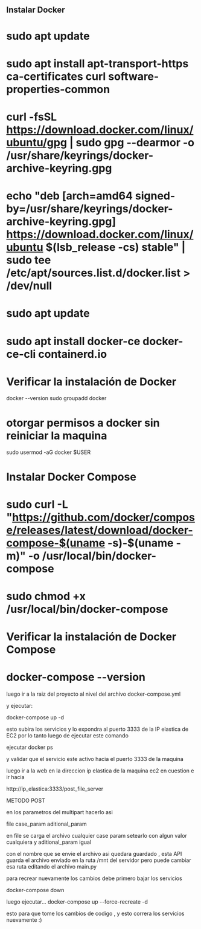 ##  Instalar Docker
# sudo apt update
# sudo apt install apt-transport-https ca-certificates curl software-properties-common


# curl -fsSL https://download.docker.com/linux/ubuntu/gpg | sudo gpg --dearmor -o /usr/share/keyrings/docker-archive-keyring.gpg
# echo "deb [arch=amd64 signed-by=/usr/share/keyrings/docker-archive-keyring.gpg] https://download.docker.com/linux/ubuntu $(lsb_release -cs) stable" | sudo tee /etc/apt/sources.list.d/docker.list > /dev/null

# sudo apt update
# sudo apt install docker-ce docker-ce-cli containerd.io

# Verificar la instalación de Docker
docker --version
sudo groupadd docker
# otorgar permisos a docker sin reiniciar la maquina
sudo usermod -aG docker $USER


# Instalar Docker Compose
# sudo curl -L "https://github.com/docker/compose/releases/latest/download/docker-compose-$(uname -s)-$(uname -m)" -o /usr/local/bin/docker-compose
# sudo chmod +x /usr/local/bin/docker-compose

# Verificar la instalación de Docker Compose
# docker-compose --version


luego ir a la raiz del proyecto al nivel del archivo docker-compose.yml

y ejecutar:

docker-compose up -d

esto subira los servicios y lo expondra al puerto 3333 de la IP elastica de EC2 por lo tanto luego de ejecutar este comando


ejecutar docker ps 

y validar que el servicio este activo hacia el puerto 3333 de la maquina


luego ir a la web en la direccion ip elastica de la maquina ec2 en cuestion e ir hacia 

http://ip_elastica:3333/post_file_server

METODO POST 

en los parametros del multipart hacerlo asi

file
case_param
aditional_param

en file se carga el archivo cualquier
case param setearlo con algun valor cualquiera
y aditional_param igual

con el nombre que se envie el archivo asi quedara guardado ,   esta API guarda el archivo enviado en la ruta /mnt del servidor pero puede cambiar esa ruta editando
el archivo main.py

para recrear nuevamente los cambios debe  primero bajar los servicios

docker-compose down

luego ejecutar... 
docker-compose up --force-recreate -d

esto para que tome los cambios de codigo , y esto correra los servicios nuevamente  :)
